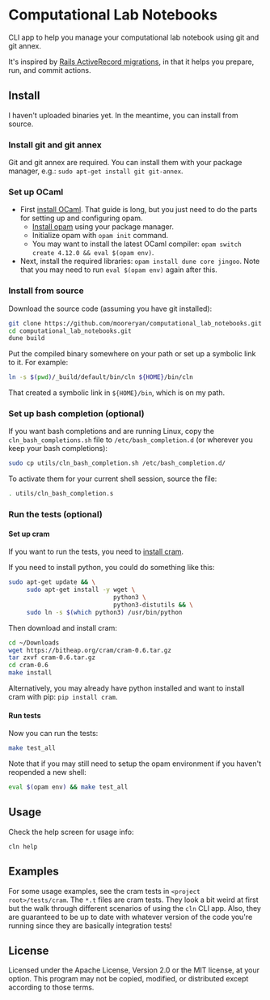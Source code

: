# Computational Lab Notebooks

CLI app to help you manage your computational lab notebook using git and git annex.

It's inspired by [Rails ActiveRecord migrations](https://guides.rubyonrails.org/active_record_migrations.html#running-migrations), in that it helps you prepare, run, and commit actions.

## Install

I haven't uploaded binaries yet.  In the meantime, you can install from source.

### Install git and git annex

Git and git annex are required.  You can install them with your
package manager, e.g.: `sudo apt-get install git git-annex`.

### Set up OCaml

* First [install OCaml](https://dev.realworldocaml.org/install.html).
  That guide is long, but you just need to do the parts for setting up
  and configuring opam.
  * [Install opam](http://opam.ocaml.org/doc/Install.html#Using-your-distribution-39-s-package-system) using your package manager.
  * Initialize opam with `opam init` command.
  * You may want to install the latest OCaml compiler: `opam switch create 4.12.0 && eval $(opam env)`.
* Next, install the required libraries: `opam install dune core jingoo`.  Note that you may need to run `eval $(opam env)` again after this.

### Install from source

Download the source code (assuming you have git installed):

```sh
git clone https://github.com/mooreryan/computational_lab_notebooks.git
cd computational_lab_notebooks.git
dune build
```

Put the compiled binary somewhere on your path or set up a symbolic link to it.  For example:

```sh
ln -s $(pwd)/_build/default/bin/cln ${HOME}/bin/cln
```

That created a symbolic link in `${HOME}/bin`, which is on my path.

### Set up bash completion (optional)

If you want bash completions and are running Linux, copy the
`cln_bash_completions.sh` file to `/etc/bash_completion.d` (or
wherever you keep your bash completions):

```sh
sudo cp utils/cln_bash_completion.sh /etc/bash_completion.d/
```

To activate them for your current shell session, source the file:

```sh
. utils/cln_bash_completion.s
```

### Run the tests (optional)

#### Set up cram

If you want to run the tests, you need to [install cram](https://bitheap.org/cram/).

If you need to install python, you could do something like this:

```sh
sudo apt-get update && \
     sudo apt-get install -y wget \
                             python3 \
                             python3-distutils && \
     sudo ln -s $(which python3) /usr/bin/python
```

Then download and install cram:

```sh
cd ~/Downloads
wget https://bitheap.org/cram/cram-0.6.tar.gz
tar zxvf cram-0.6.tar.gz
cd cram-0.6
make install
```

Alternatively, you may already have python installed and want to install cram with pip: `pip install cram`.

#### Run tests

Now you can run the tests:

```sh
make test_all
```

Note that if you may still need to setup the opam environment if you haven't reopended a new shell:

```sh
eval $(opam env) && make test_all
```

## Usage

Check the help screen for usage info:

```
cln help
```

## Examples

For some usage examples, see the cram tests in `<project root>/tests/cram`.  The `*.t` files are cram tests.  They look a bit weird at first but the walk through different scenarios of using the `cln` CLI app.  Also, they are guaranteed to be up to date with whatever version of the code you're running since they are basically integration tests!

## License

Licensed under the Apache License, Version 2.0 or the MIT license, at your option. This program may not be copied, modified, or distributed except according to those terms.
